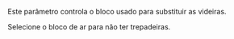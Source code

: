 Este parâmetro controla o bloco usado para substituir as videiras.

Selecione o bloco de ar para não ter trepadeiras.
